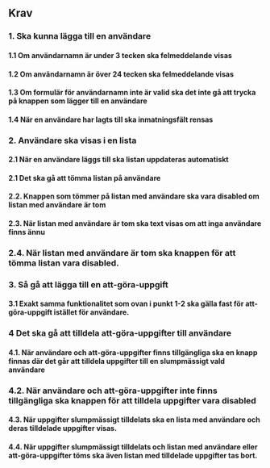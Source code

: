 ## Krav

### 1. Ska kunna lägga till en användare

#### 1.1 Om användarnamn är under 3 tecken ska felmeddelande visas

#### 1.2 Om användarnamn är över 24 tecken ska felmeddelande visas

#### 1.3 Om formulär för användarnamn inte är valid ska det inte gå att trycka på knappen som lägger till en användare

#### 1.4 När en användare har lagts till ska inmatningsfält rensas

### 2. Användare ska visas i en lista

#### 2.1 När en användare läggs till ska listan uppdateras automatiskt

#### 2.1 Det ska gå att tömma listan på användare

#### 2.2. Knappen som tömmer på listan med användare ska vara disabled om listan med användare är tom

#### 2.3. När listan med användare är tom ska text visas om att inga användare finns ännu

### 2.4. När listan med användare är tom ska knappen för att tömma listan vara disabled.

### 3. Så gå att lägga till en att-göra-uppgift

#### 3.1 Exakt samma funktionalitet som ovan i punkt 1-2 ska gälla fast för att-göra-uppgift istället för användare.

### 4 Det ska gå att tilldela att-göra-uppgifter till användare

#### 4.1. När användare och att-göra-uppgifter finns tillgängliga ska en knapp finnas där det går att tilldela uppgifter till en slumpmässigt vald användare

### 4.2. När användare och att-göra-uppgifter inte finns tillgängliga ska knappen för att tilldela uppgifter vara disabled

#### 4.3. När uppgifter slumpmässigt tilldelats ska en lista med användare och deras tilldelade uppgifter visas.

#### 4.4. När uppgifter slumpmässigt tilldelats och listan med användare eller att-göra-uppgifter töms ska även listan med tilldelade uppgifter tas bort.

